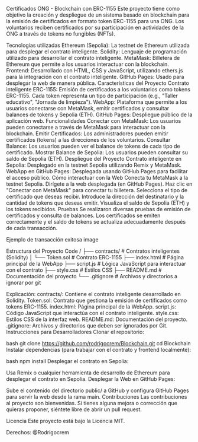 Certificados ONG - Blockchain con ERC-1155
Este proyecto tiene como objetivo la creación y despliegue de un sistema basado en blockchain para la emisión de certificados en formato token ERC-1155 para una ONG. Los voluntarios reciben certificados por su participación en actividades de la ONG a través de tokens no fungibles (NFTs).

Tecnologías utilizadas
Ethereum (Sepolia): La testnet de Ethereum utilizada para desplegar el contrato inteligente.
Solidity: Lenguaje de programación utilizado para desarrollar el contrato inteligente.
MetaMask: Billetera de Ethereum que permite a los usuarios interactuar con la blockchain.
Frontend: Desarrollado con HTML, CSS y JavaScript, utilizando ethers.js para la integración con el contrato inteligente.
GitHub Pages: Usado para desplegar la web de manera pública.
Características del Proyecto
Contrato inteligente ERC-1155: Emisión de certificados a los voluntarios como tokens ERC-1155. Cada token representa un tipo de participación (e.g., "Taller educativo", "Jornada de limpieza").
WebApp: Plataforma que permite a los usuarios conectarse con MetaMask, emitir certificados y consultar balances de tokens y Sepolia (ETH).
GitHub Pages: Despliegue público de la aplicación web.
Funcionalidades
Conectar con MetaMask: Los usuarios pueden conectarse a través de MetaMask para interactuar con la blockchain.
Emitir Certificados: Los administradores pueden emitir certificados (tokens) a las direcciones de los voluntarios.
Consultar Balance: Los usuarios pueden ver el balance de tokens de cada tipo de certificado.
Mostrar Balance de Sepolia: Los usuarios pueden consultar su saldo de Sepolia (ETH).
Despliegue del Proyecto
Contrato inteligente en Sepolia: Desplegado en la testnet Sepolia utilizando Remix y MetaMask.
WebApp en GitHub Pages: Desplegada usando GitHub Pages para facilitar el acceso público.
Cómo interactuar con la Web
Conecta tu MetaMask a la testnet Sepolia.
Dirígete a la web desplegada (en GitHub Pages).
Haz clic en "Conectar con MetaMask" para conectar tu billetera.
Selecciona el tipo de certificado que deseas recibir.
Introduce la dirección del destinatario y la cantidad de tokens que deseas emitir.
Visualiza el saldo de Sepolia (ETH) y los tokens recibidos.
Pruebas
Se realizaron diversas pruebas de emisión de certificados y consulta de balances. Los certificados se emiten correctamente y el saldo de tokens se actualiza adecuadamente después de cada transacción.

Ejemplo de transacción exitosa
image

Estructura del Proyecto
Code
/
├── contracts/        # Contratos inteligentes (Solidity)
│   └── Token.sol     # Contrato ERC-1155
├── index.html        # Página principal de la WebApp
├── script.js         # Lógica JavaScript para interactuar con el contrato
├── style.css         # Estilos CSS
├── README.md         # Documentación del proyecto
└── .gitignore        # Archivos y directorios a ignorar por git

Explicación:
contracts/: Contiene el contrato inteligente desarrollado en Solidity.
Token.sol: Contrato que gestiona la emisión de certificados como tokens ERC-1155.
index.html: Página principal de la WebApp.
script.js: Código JavaScript que interactúa con el contrato inteligente.
style.css: Estilos CSS de la interfaz web.
README.md: Documentación del proyecto.
.gitignore: Archivos y directorios que deben ser ignorados por Git.
Instrucciones para Desarrolladores
Clonar el repositorio:

bash
git clone https://github.com/rodrigocrem/Blockchain.git
cd Blockchain
Instalar dependencias (para trabajar con el contrato y frontend localmente):

bash
npm install
Desplegar el contrato en Sepolia:

Usa Remix o cualquier herramienta de desarrollo de Ethereum para desplegar el contrato en Sepolia.
Desplegar la Web en GitHub Pages:

Sube el contenido del directorio public/ a GitHub y configura GitHub Pages para servir la web desde la rama main.
Contribuciones
Las contribuciones al proyecto son bienvenidas. Si tienes alguna mejora o corrección que quieras proponer, siéntete libre de abrir un pull request.

Licencia
Este proyecto está bajo la Licencia MIT.

Derechos: @Rodrigocrem

